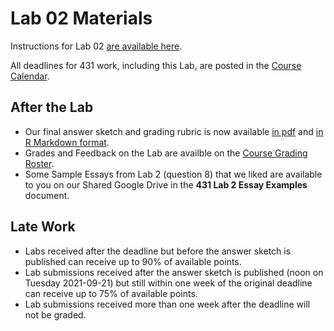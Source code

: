 # Lab 02 Materials

Instructions for Lab 02 [are available here](lab02.md).

All deadlines for 431 work, including this Lab, are posted in the [Course Calendar](https://thomaselove.github.io/431/calendar.html).

## After the Lab

- Our final answer sketch and grading rubric is now available [in pdf](https://github.com/THOMASELOVE/431-2021/blob/main/labs/lab02/sketch/lab02_sketch.pdf) and [in R Markdown format](https://github.com/THOMASELOVE/431-2021/blob/main/labs/lab02/sketch/lab02_sketch.Rmd).
- Grades and Feedback on the Lab are availble on the [Course Grading Roster](https://bit.ly/431-2021-grades).
- Some Sample Essays from Lab 2 (question 8) that we liked are available to you on our Shared Google Drive in the **431 Lab 2 Essay Examples** document.

## Late Work

- Labs received after the deadline but before the answer sketch is published can receive up to 90% of available points.
- Lab submissions received after the answer sketch is published (noon on Tuesday 2021-09-21) but still within one week of the original deadline can receive up to 75% of available points.
- Lab submissions received more than one week after the deadline will not be graded.
